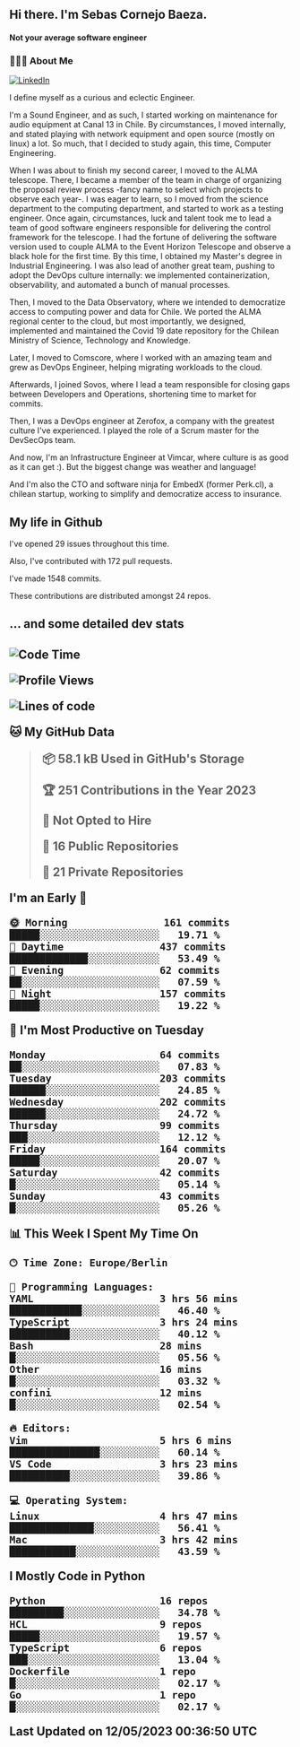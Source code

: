 <h2> Hi there.  I'm Sebas Cornejo Baeza.</h2>
<h4> Not your average software engineer</h4>
<h3> 👨🏻‍💻 About Me </h3>
<a href="http://linkedin.com/in/sebastian-cornejo-baeza/"><img alt="LinkedIn" src="https://img.shields.io/badge/Sebas%20Cornejo%20-informational?style=appveyor&logo=linkedin"></a>


I define myself as a curious and eclectic Engineer.

I'm a Sound Engineer, and as such, I started working on maintenance for audio equipment at Canal 13 in Chile.
By circumstances, I moved internally, and stated playing with network equipment and open source (mostly on linux) 
a lot. So much, that I decided to study again, this time, Computer Engineering.

When I was about to finish my second career, I moved to the ALMA telescope. There, I became a member of the team
in charge of organizing the proposal review process -fancy name to select which projects to observe each year-. 
I was eager to learn, so I moved from the science department to the computing department, and started to work as 
a testing engineer. Once again, circumstances, luck and talent took me to lead a team of good software engineers 
responsible for delivering the control framework for the telescope. I had the fortune of delivering the software
version used to couple ALMA to the Event Horizon Telescope and observe a black hole for the first time.
By this time, I obtained my Master's degree in Industrial Engineering.
I was also lead of another great team, pushing to adopt the DevOps culture internally: we implemented containerization, observability, and automated a bunch of manual processes.

Then, I moved to the Data Observatory, where we intended to democratize access to computing power
and data for Chile. We ported the ALMA regional center to the cloud, but most importantly, we designed, implemented
and maintained the Covid 19 date repository for the Chilean Ministry of Science, Technology and Knowledge.

Later, I moved to Comscore, where I worked with an amazing team and grew as DevOps Engineer, helping migrating workloads to the cloud.

Afterwards, I joined Sovos, where I lead a team responsible for closing gaps between Developers and Operations, shortening time to market for commits.

Then, I was a DevOps engineer at Zerofox, a company with the greatest culture I've experienced. I played the role of a Scrum master for the DevSecOps team.

And now, I'm an Infrastructure Engineer at Vimcar, where culture is as good as it can get :). But the biggest change was weather and language!
 
And I'm also the CTO and software ninja for EmbedX (former Perk.cl), a chilean startup, working to simplify and democratize access to insurance.

<h2> My life in Github </h2>

I've opened 29 issues throughout this time.

Also, I've contributed with 172 pull requests.

I've made 1548 commits.

These contributions are distributed amongst 24 repos.

<h2>... and some detailed dev stats<h2>

<!--START_SECTION:waka-->
![Code Time](http://img.shields.io/badge/Code%20Time-334%20hrs%2039%20mins-blue)

![Profile Views](http://img.shields.io/badge/Profile%20Views-0-blue)

![Lines of code](https://img.shields.io/badge/From%20Hello%20World%20I%27ve%20Written-637.2%20thousand%20lines%20of%20code-blue)

**🐱 My GitHub Data** 

> 📦 58.1 kB Used in GitHub's Storage 
 > 
> 🏆 251 Contributions in the Year 2023
 > 
> 🚫 Not Opted to Hire
 > 
> 📜 16 Public Repositories 
 > 
> 🔑 21 Private Repositories 
 > 
**I'm an Early 🐤** 

```text
🌞 Morning                161 commits         █████░░░░░░░░░░░░░░░░░░░░   19.71 % 
🌆 Daytime                437 commits         █████████████░░░░░░░░░░░░   53.49 % 
🌃 Evening                62 commits          ██░░░░░░░░░░░░░░░░░░░░░░░   07.59 % 
🌙 Night                  157 commits         █████░░░░░░░░░░░░░░░░░░░░   19.22 % 
```
📅 **I'm Most Productive on Tuesday** 

```text
Monday                   64 commits          ██░░░░░░░░░░░░░░░░░░░░░░░   07.83 % 
Tuesday                  203 commits         ██████░░░░░░░░░░░░░░░░░░░   24.85 % 
Wednesday                202 commits         ██████░░░░░░░░░░░░░░░░░░░   24.72 % 
Thursday                 99 commits          ███░░░░░░░░░░░░░░░░░░░░░░   12.12 % 
Friday                   164 commits         █████░░░░░░░░░░░░░░░░░░░░   20.07 % 
Saturday                 42 commits          █░░░░░░░░░░░░░░░░░░░░░░░░   05.14 % 
Sunday                   43 commits          █░░░░░░░░░░░░░░░░░░░░░░░░   05.26 % 
```


📊 **This Week I Spent My Time On** 

```text
🕑︎ Time Zone: Europe/Berlin

💬 Programming Languages: 
YAML                     3 hrs 56 mins       ████████████░░░░░░░░░░░░░   46.40 % 
TypeScript               3 hrs 24 mins       ██████████░░░░░░░░░░░░░░░   40.12 % 
Bash                     28 mins             █░░░░░░░░░░░░░░░░░░░░░░░░   05.56 % 
Other                    16 mins             █░░░░░░░░░░░░░░░░░░░░░░░░   03.32 % 
confini                  12 mins             █░░░░░░░░░░░░░░░░░░░░░░░░   02.54 % 

🔥 Editors: 
Vim                      5 hrs 6 mins        ███████████████░░░░░░░░░░   60.14 % 
VS Code                  3 hrs 23 mins       ██████████░░░░░░░░░░░░░░░   39.86 % 

💻 Operating System: 
Linux                    4 hrs 47 mins       ██████████████░░░░░░░░░░░   56.41 % 
Mac                      3 hrs 42 mins       ███████████░░░░░░░░░░░░░░   43.59 % 
```

**I Mostly Code in Python** 

```text
Python                   16 repos            █████████░░░░░░░░░░░░░░░░   34.78 % 
HCL                      9 repos             █████░░░░░░░░░░░░░░░░░░░░   19.57 % 
TypeScript               6 repos             ███░░░░░░░░░░░░░░░░░░░░░░   13.04 % 
Dockerfile               1 repo              █░░░░░░░░░░░░░░░░░░░░░░░░   02.17 % 
Go                       1 repo              █░░░░░░░░░░░░░░░░░░░░░░░░   02.17 % 
```




 Last Updated on 12/05/2023 00:36:50 UTC
<!--END_SECTION:waka-->
